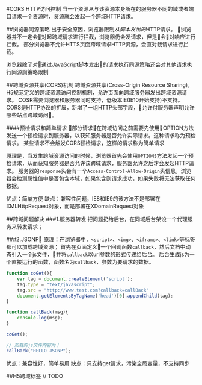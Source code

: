 #CORS HTTP访问控制
当一个资源从与该资源本身所在的服务器不同的域或者端口请求一个资源时，资源就会发起一个跨域HTTP请求。

##浏览器同源策略
出于安全原因，浏览器限制<em>从脚本发出的</em>HTTP请求。
浏览器并不一定会对起跨域请求进行拦截，浏览器仍会发请求，但是会对响应进行拦截。
部分浏览器不允许HTTS页面跨域请求HTTP资源，会直对截请求进行拦截。

浏览器除了对通过JavaScript脚本发出的请求执行同源策略还会对其他请求执行同源厕策略限制

##跨域资源共享(CORS)机制 
跨域资源共享(Cross-Origin Resource Sharing)，H5规范定义的跨域资源访问控制机制，允许页面向跨域服务器发出跨域资源请求。
COSR需要浏览器和服务器同时支持，低版本IE(IE10开始支持)不支持。
CORS是HTTP协议的扩展，新增了一组HTTP头部字段，允许付服务器声明允许哪些站点跨域访问。

####预检请求和简单请求
部分请求在跨域访问之前需要先使用OPTION方法发送一个预检请求到服务器，以获知服务器是否允许实际请求。这种请求称为预检请求。
某些请求不会触发CORS预检请求，这样的请求称为简单请求

原理是，当发生跨域资源访问的时候，浏览器首先会使用`OPTIONS`方法发起一个预检请求，从而获知服务器是否允许该跨域请求，服务器允许之后才会发起HTTP请求。
服务器的`response`头会有一个`Access-Control-Allow-Origin`头信息，浏览器会检测属性值中是否包含本域，如果包含则请求成功，如果失败将无法获取任何数据。

优点：简单方便
缺点：兼容性问题，IE8和IE9的该方法不是部署在XMLHttpRequest对象，而是部署在XDomainRequest对象

##跨域问题解决
###1.服务器转发
把问题扔给后台，在同域后台架设一个代理服务来转发请求；

###2.JSONP
原理：在浏览器中，`<script>`、`<img>`、`<iframe>`、`<link>`等标签都可以加载跨域资源；
首先在页面定义一个回调函数`callback`，然后文档中动态引入一个js文件，并将`callback`以url参数的形式传递给后台。
后台生成js为一个直接运行的函数，函数名为`callback`，参数为要请求的数据。
``` JavaScript	
function coGet(){
	var tag = document.createElement('script');
	tag.type = "text/javascript";
	tag.src = "http://www.test.com?callback=callBack"
	document.getElementsByTagName('head')[0].appendChild(tag);
}

function callBack(msg){
	console.log(msg);
}

coGet();

// 加载的js文件内容为；
callBack("HELLO JSONP");
```
优点：兼容性好，简单易用
缺点：只支持get请求，污染全局变量，不支持同步





##H5跨域标签
// TODO